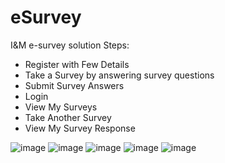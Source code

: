 # eSurvey
I&amp;M e-survey solution
Steps:
- Register with Few Details
- Take a Survey by answering survey questions
- Submit Survey Answers
- Login
- View My Surveys
- Take Another Survey
- View My Survey Response

![image](http://35.235.64.188/images/one.png)
![image](http://35.235.64.188/images/two.png)
![image](http://35.235.64.188/images/five.png)
![image](http://35.235.64.188/images/six.png)
![image](http://35.235.64.188/images/seven.png)
